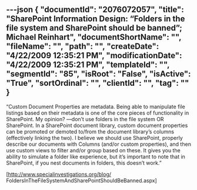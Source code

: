 ---json
{
  "documentId": "2076072057",
  "title": "SharePoint Information Design: “Folders in the file system and SharePoint should be banned”; Michael Reinhart",
  "documentShortName": "",
  "fileName": "",
  "path": "",
  "createDate": "4/22/2009 12:35:21 PM",
  "modificationDate": "4/22/2009 12:35:21 PM",
  "templateId": "",
  "segmentId": "85",
  "isRoot": "False",
  "isActive": "True",
  "sortOrdinal": "",
  "clientId": "",
  "tag": ""
}
---

“Custom Document Properties are metadata. Being able to manipulate file listings based on their metadata is one of the core pieces of functionality in SharePoint. My opinion? —don’t use folders in the file system OR SharePoint.  In a SharePoint document library, custom document properties can be promoted or demoted to/from the document library’s columns (effectively linking the two). I believe we should use SharePoint, properly describe our documents with Columns (and/or custom properties), and then use custom views to filter and/or group based on these. It gives you the ability to simulate a folder like experience, but it’s important to note that in SharePoint, if you nest documents in folders, this doesn’t work.”

[http://www.specialinvestigations.org/blog/
FoldersInTheFileSystemAndSharePointShouldBeBanned.aspx]
